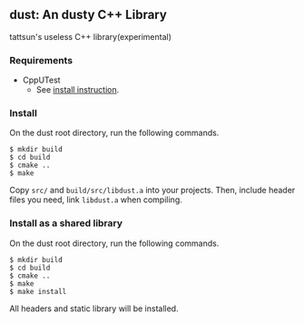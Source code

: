 ## dust: An dusty C++ Library

tattsun's useless C++ library(experimental)

### Requirements

- CppUTest
    + See [install instruction](http://cpputest.github.io/).

### Install

On the dust root directory, run the following commands.
 
```
$ mkdir build
$ cd build
$ cmake ..
$ make
```

Copy ```src/``` and ```build/src/libdust.a``` into your projects.
Then, include header files you need, link ```libdust.a``` when compiling. 

### Install as a shared library

On the dust root directory, run the following commands.

```
$ mkdir build
$ cd build
$ cmake ..
$ make
$ make install
```

All headers and static library will be installed.